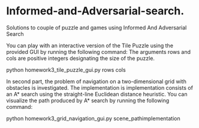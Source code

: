 # Informed-and-Adversarial-search.
Solutions to couple of puzzle and games using Informed And Adversarial Search 

You can play with an interactive version of the Tile Puzzle using the provided GUI by running the following command: The arguments rows and cols are positive integers designating the size of the puzzle.

python homework3_tile_puzzle_gui.py rows cols

In second part, the problem of navigation on a two-dimensional grid with obstacles is investigated. The implementation is implementation consists of an A* 
search using the straight-line Euclidean distance heuristic. You can visualize the path produced by A* search by running the following command: 

python homework3_grid_navigation_gui.py scene_pathimplementation 
